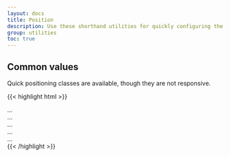 ```yaml
---
layout: docs
title: Position
description: Use these shorthand utilities for quickly configuring the position of an element.
group: utilities
toc: true
---
```


## Common values

Quick positioning classes are available, though they are not responsive.

{{< highlight html >}}
<div class="position-static">...</div>
<div class="position-relative">...</div>
<div class="position-absolute">...</div>
<div class="position-fixed">...</div>
<div class="position-sticky">...</div>
{{< /highlight >}}
